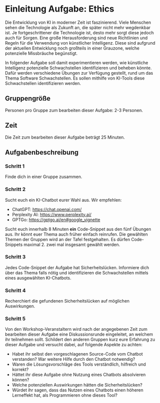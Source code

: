 # Einleitung Aufgabe: Ethics

Die Entwicklung von KI in moderner Zeit ist faszinierend. Viele Menschen sehen die Technologie als Zukunft an, die später nicht mehr wegdenkbar ist. Je fortgeschrittener die Technologie ist, desto mehr sorgt diese jedoch auch für Sorgen. Eine große Herausforderung sind neue Richtlinien und Regeln für die Verwendung von künstlicher Intelligenz. Diese sind aufgrund der aktuellen Entwicklung noch großteils in einer Grauzone, welche potenzielle Missbräuche begünstigt. 

In folgender Aufgabe soll damit experimentieren werden, wie künstliche Intelligenz potenzielle Schwachstellen identifizieren und beheben könnte. Dafür werden verschiedene Übungen zur Verfügung gestellt, rund um das Thema Software Schwachstellen.  Es sollen mithilfe von KI-Tools diese Schwachstellen identifizieren werden.

## Gruppengröße

Personen pro Gruppe zum bearbeiten dieser Aufgabe: 2-3 Personen.

## Zeit

Die Zeit zum bearbeiten dieser Aufgabe beträgt 25 Minuten.

## Aufgabenbeschreibung

### Schritt 1

Finde dich in einer Gruppe zusammen.

### Schritt 2

Sucht euch ein KI-Chatbot eurer Wahl aus. Wir empfehlen:
* ChatGPT: https://chat.openai.com/
* Perplexity AI: https://www.perplexity.ai/
* GPTGo: https://gptgo.ai/en#google_vignette

Sucht euch innerhalb 8 Minuten **ein** Code-Snippet aus den fünf Übungen aus. Ihr könnt euer Thema auch früher einfach reinrufen. Die gewählten Themen der Gruppen wird an der Tafel festgehalten. Es dürfen Code-Snippets maximal 2. zwei mal insgesamt gewählt werden.

### Schritt 3

Jedes Code-Snippet der Aufgabe hat Sicherheitslücken. Informiere dich über das Thema falls nötig und identifizieren die Schwachstellen mittels eines ausgewählten KI-Chatbots. 

### Schritt 4

Recherchiert die gefundenen Sicherheitslücken auf möglichen Auswirkungen. 

### Schritt 5

Von den Workshop-Veranstaltern wird nach der angegebenen Zeit zum bearbeiten dieser Aufgabe eine Diskussionsrunde eingeleitet, an welchem ihr teilnehmen sollt. Schildert den anderen Gruppen kurz eure Erfahrung zu dieser Aufgabe und versucht dabei, auf folgende Aspekte zu achten:

* Habet ihr selbst den vorgeschlagenen Source-Code vom Chatbot verstanden? War weitere Hilfe durch den Chatbot notwendig?
* Waren die Lösungsvorschläge des Tools verständlich, hilfreich und korrekt?
* Hättet ihr diese Aufgabe ohne Nutzung eines Chatbots absolvieren können?
* Welche potenziellen Auswirkungen hätten die Sicherheitslücken?
* Würdet ihr sagen, dass das Nutzen eines Chatbots einen höheren Lerneffekt hat, als Programmieren ohne dieses Tool? 






